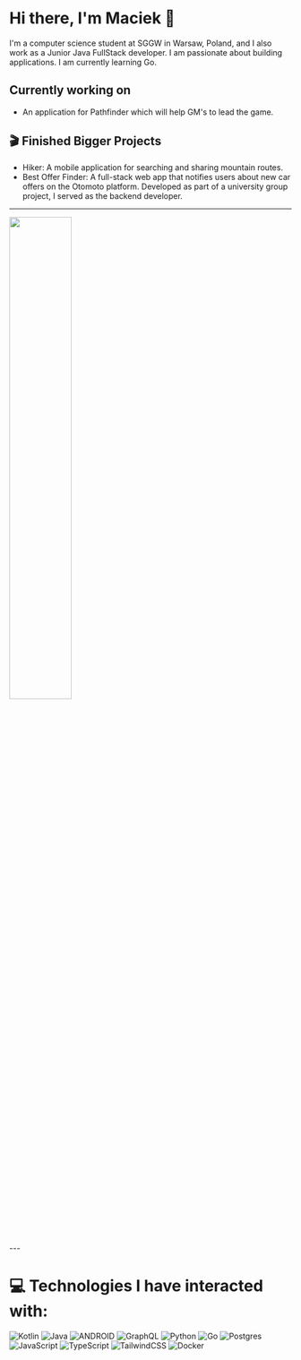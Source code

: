 # Hi there, I'm Maciek 👋

I'm a computer science student at SGGW in Warsaw, Poland, and I also work as a Junior Java FullStack developer. I am passionate about building applications. I am currently learning Go.

##  Currently working on
- An application for Pathfinder which will help GM's to lead the game.

## 🎬 Finished Bigger Projects
- Hiker: A mobile application for searching and sharing mountain routes.
- Best Offer Finder: A full-stack web app that notifies users about new car offers on the Otomoto platform. Developed as part of a university group project, I served as the backend developer.

---
<img align="left" width="47%" src="https://github-readme-stats.vercel.app/api/top-langs/?username=MaciejSieradz&theme=dark&include_all_commits=true&layout=compact" />
<br clear="both">
---

# 💻 Technologies I have interacted with:
![Kotlin](https://img.shields.io/badge/kotlin-%2320232a.svg?style=for-the-badge&logo=kotlin&logoColor=%a4c639)
![Java](https://img.shields.io/badge/java-%23ED8B00.svg?style=for-the-badge&logo=java&logoColor=white)
![ANDROID](https://img.shields.io/badge/android-%2320232a.svg?style=for-the-badge&logo=android&logoColor=%a4c639)
![GraphQL](https://img.shields.io/badge/-GraphQL-E10098?style=for-the-badge&logo=graphql&logoColor=white)
![Python](https://img.shields.io/badge/python-3670A0?style=for-the-badge&logo=python&logoColor=ffdd54)
![Go](https://img.shields.io/badge/go-%23323330.svg?style=for-the-badge&logo=go&logoColor=%23007ACC)
![Postgres](https://img.shields.io/badge/postgres-%23316192.svg?style=for-the-badge&logo=postgresql&logoColor=white)
![JavaScript](https://img.shields.io/badge/javascript-%23323330.svg?style=for-the-badge&logo=javascript&logoColor=%23F7DF1E)
![TypeScript](https://img.shields.io/badge/typescript-%23007ACC.svg?style=for-the-badge&logo=typescript&logoColor=white)
![TailwindCSS](https://img.shields.io/badge/tailwindcss-%2338B2AC.svg?style=for-the-badge&logo=tailwind-css&logoColor=white)
![Docker](https://img.shields.io/badge/docker-%230db7ed.svg?style=for-the-badge&logo=docker&logoColor=white)
